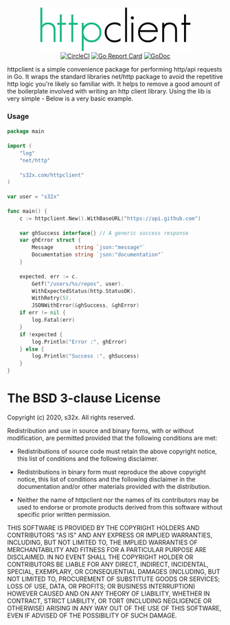 <p align="center">
	<img src="logo.png" width="350" height="101" border="0" alt="httpclient">
<br>
<a href="https://circleci.com/gh/s32x/httpclient/tree/master"><img src="https://circleci.com/gh/s32x/httpclient/tree/master.svg?style=svg" alt="CircleCI"></a>
<a href="https://goreportcard.com/report/s32x.com/httpclient"><img src="https://goreportcard.com/badge/s32x.com/httpclient" alt="Go Report Card"></a>
<a href="https://godoc.org/s32x.com/httpclient"><img src="https://godoc.org/s32x.com/httpclient?status.svg" alt="GoDoc"></a>
</p>

httpclient is a simple convenience package for performing http/api requests in Go. It wraps the standard libraries net/http package to avoid the repetitive http logic you're likely so familiar with. It helps to remove a good amount of the boilerplate involved with writing an http client library. Using the lib is very simple - Below is a very basic example.

### Usage

```go
package main

import (
	"log"
	"net/http"

	"s32x.com/httpclient"
)

var user = "s32x"

func main() {
	c := httpclient.New().WithBaseURL("https://api.github.com")

	var ghSuccess interface{} // A generic success response
	var ghError struct {
		Message       string `json:"message"`
		Documentation string `json:"documentation"`
	}

	expected, err := c.
		Getf("/users/%s/repos", user).
		WithExpectedStatus(http.StatusOK).
		WithRetry(5).
		JSONWithError(&ghSuccess, &ghError)
	if err != nil {
		log.Fatal(err)
	}
	if !expected {
		log.Println("Error :", ghError)
	} else {
		log.Println("Success :", ghSuccess)
	}
}
```

The BSD 3-clause License
========================

Copyright (c) 2020, s32x. All rights reserved.

Redistribution and use in source and binary forms, with or without modification,
are permitted provided that the following conditions are met:

 - Redistributions of source code must retain the above copyright notice,
   this list of conditions and the following disclaimer.

 - Redistributions in binary form must reproduce the above copyright notice,
   this list of conditions and the following disclaimer in the documentation
   and/or other materials provided with the distribution.

 - Neither the name of httpclient nor the names of its contributors may
   be used to endorse or promote products derived from this software without
   specific prior written permission.

THIS SOFTWARE IS PROVIDED BY THE COPYRIGHT HOLDERS AND CONTRIBUTORS "AS IS" AND
ANY EXPRESS OR IMPLIED WARRANTIES, INCLUDING, BUT NOT LIMITED TO, THE IMPLIED
WARRANTIES OF MERCHANTABILITY AND FITNESS FOR A PARTICULAR PURPOSE ARE
DISCLAIMED. IN NO EVENT SHALL THE COPYRIGHT HOLDER OR CONTRIBUTORS BE LIABLE FOR
ANY DIRECT, INDIRECT, INCIDENTAL, SPECIAL, EXEMPLARY, OR CONSEQUENTIAL DAMAGES
(INCLUDING, BUT NOT LIMITED TO, PROCUREMENT OF SUBSTITUTE GOODS OR SERVICES;
LOSS OF USE, DATA, OR PROFITS; OR BUSINESS INTERRUPTION) HOWEVER CAUSED AND ON
ANY THEORY OF LIABILITY, WHETHER IN CONTRACT, STRICT LIABILITY, OR TORT
(INCLUDING NEGLIGENCE OR OTHERWISE) ARISING IN ANY WAY OUT OF THE USE OF THIS
SOFTWARE, EVEN IF ADVISED OF THE POSSIBILITY OF SUCH DAMAGE.